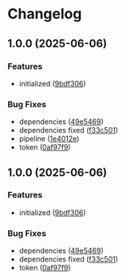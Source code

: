 # Changelog

## 1.0.0 (2025-06-06)


### Features

* initialized ([9bdf306](https://github.com/evlmaistrenko/js-lib-sandbox/commit/9bdf3061574ee10fa053797f10a0961870b670c7))


### Bug Fixes

* dependencies ([49e5469](https://github.com/evlmaistrenko/js-lib-sandbox/commit/49e54699c3f31cd4d0773da96a42e6e634440528))
* dependencies fixed ([f33c501](https://github.com/evlmaistrenko/js-lib-sandbox/commit/f33c5018136f02d720e69090c40d5b6ff7dfa9cb))
* pipeline ([1e4012e](https://github.com/evlmaistrenko/js-lib-sandbox/commit/1e4012eb2bc98c29d08f11c99eafb7b722d9f466))
* token ([0af97f9](https://github.com/evlmaistrenko/js-lib-sandbox/commit/0af97f93004f93ecf842c5951fed3dbac8b7a261))

## 1.0.0 (2025-06-06)


### Features

* initialized ([9bdf306](https://github.com/evlmaistrenko/js-lib-sandbox/commit/9bdf3061574ee10fa053797f10a0961870b670c7))


### Bug Fixes

* dependencies ([49e5469](https://github.com/evlmaistrenko/js-lib-sandbox/commit/49e54699c3f31cd4d0773da96a42e6e634440528))
* dependencies fixed ([f33c501](https://github.com/evlmaistrenko/js-lib-sandbox/commit/f33c5018136f02d720e69090c40d5b6ff7dfa9cb))
* token ([0af97f9](https://github.com/evlmaistrenko/js-lib-sandbox/commit/0af97f93004f93ecf842c5951fed3dbac8b7a261))
